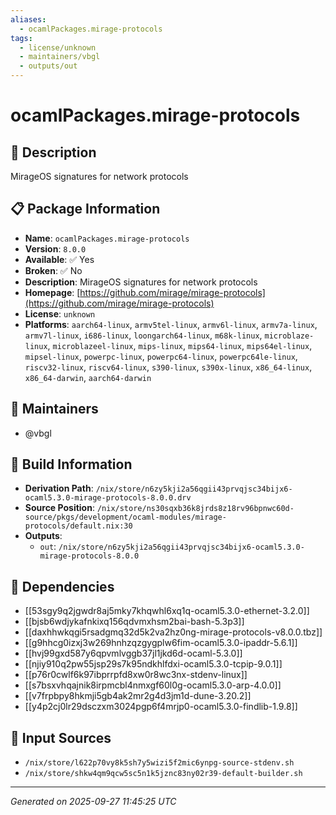 ```yaml
---
aliases:
  - ocamlPackages.mirage-protocols
tags:
  - license/unknown
  - maintainers/vbgl
  - outputs/out
---
```


# ocamlPackages.mirage-protocols

## 📝 Description

MirageOS signatures for network protocols

## 📋 Package Information

- **Name**: `ocamlPackages.mirage-protocols`
- **Version**: `8.0.0`
- **Available**: ✅ Yes
- **Broken**: ✅ No
- **Description**: MirageOS signatures for network protocols
- **Homepage**: [https://github.com/mirage/mirage-protocols](https://github.com/mirage/mirage-protocols)
- **License**: `unknown`
- **Platforms**: `aarch64-linux`, `armv5tel-linux`, `armv6l-linux`, `armv7a-linux`, `armv7l-linux`, `i686-linux`, `loongarch64-linux`, `m68k-linux`, `microblaze-linux`, `microblazeel-linux`, `mips-linux`, `mips64-linux`, `mips64el-linux`, `mipsel-linux`, `powerpc-linux`, `powerpc64-linux`, `powerpc64le-linux`, `riscv32-linux`, `riscv64-linux`, `s390-linux`, `s390x-linux`, `x86_64-linux`, `x86_64-darwin`, `aarch64-darwin`
## 👥 Maintainers

- @vbgl


## 🔧 Build Information

- **Derivation Path**: `/nix/store/n6zy5kji2a56qgii43prvqjsc34bijx6-ocaml5.3.0-mirage-protocols-8.0.0.drv`
- **Source Position**: `/nix/store/ns30sqxb36k8jrds8z18rv96bpnwc60d-source/pkgs/development/ocaml-modules/mirage-protocols/default.nix:30`
- **Outputs**:
  - `out`:  `/nix/store/n6zy5kji2a56qgii43prvqjsc34bijx6-ocaml5.3.0-mirage-protocols-8.0.0`

## 🔗 Dependencies

- [[53sgy9q2jgwdr8aj5mky7khqwhl6xq1q-ocaml5.3.0-ethernet-3.2.0]]
- [[bjsb6wdjykafnkixq156qdvmxhsm2bai-bash-5.3p3]]
- [[daxhhwkqgi5rsadgmq32d5k2va2hz0ng-mirage-protocols-v8.0.0.tbz]]
- [[g9hhcg0izxj3w269hnhzqzgygplw6fim-ocaml5.3.0-ipaddr-5.6.1]]
- [[hvj99gxd587y6qpvmlvggb37jl1jkd6d-ocaml-5.3.0]]
- [[njiy910q2pw55jsp29s7k95ndkhlfdxi-ocaml5.3.0-tcpip-9.0.1]]
- [[p76r0cwlf6k97ibprrpfd8xw0r8wc3nx-stdenv-linux]]
- [[s7bsxvhqajnik8irpmcbl4nmxgf60l0g-ocaml5.3.0-arp-4.0.0]]
- [[v7frpbpy8hkmji5gb4ak2mr2g4d3jm1d-dune-3.20.2]]
- [[y4p2cj0lr29dsczxm3024pgp6f4mrjp0-ocaml5.3.0-findlib-1.9.8]]

## 📁 Input Sources

- `/nix/store/l622p70vy8k5sh7y5wizi5f2mic6ynpg-source-stdenv.sh`
- `/nix/store/shkw4qm9qcw5sc5n1k5jznc83ny02r39-default-builder.sh`

---
*Generated on 2025-09-27 11:45:25 UTC*
